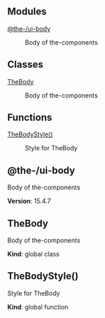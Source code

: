 <!--- Code generated by @the-/script-doc. DO NOT EDIT. -->

## Modules

<dl>
<dt><a href="#module_@the-/ui-body">@the-/ui-body</a></dt>
<dd><p>Body of the-components</p>
</dd>
</dl>

## Classes

<dl>
<dt><a href="#TheBody">TheBody</a></dt>
<dd><p>Body of the-components</p>
</dd>
</dl>

## Functions

<dl>
<dt><a href="#TheBodyStyle">TheBodyStyle()</a></dt>
<dd><p>Style for TheBody</p>
</dd>
</dl>

<a name="module_@the-/ui-body"></a>

## @the-/ui-body
Body of the-components

**Version**: 15.4.7  
<a name="TheBody"></a>

## TheBody
Body of the-components

**Kind**: global class  
<a name="TheBodyStyle"></a>

## TheBodyStyle()
Style for TheBody

**Kind**: global function  
